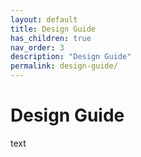```yaml
---
layout: default
title: Design Guide
has_children: true
nav_order: 3
description: "Design Guide"
permalink: design-guide/
---
```


# Design Guide

text
